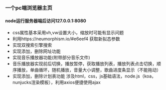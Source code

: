 ### 一个pc端浏览器主页
#### node运行服务器端后访问127.0.0.1:8080
- css属性基本采用vh,vw设置大小，缩放时可能有显示问题
- 利用https://neumorphism.io/#e6eef4 获取新拟态参数
- 实现双搜索引擎搜索
- 实现添加，删除网址功能
- 实现音乐播放器功能(附带部分音乐文件)
- 音乐播放器实现前后切换，播放暂停，获取播放列表，播放列表点击切换，顺序播放，单曲循环，随机播放，音量大小调整，歌曲进度条显示（不能拖动）
- 实现添加，删除计划表功能
涉及html，css，js基础语法，node.js（koa，nunjucks渲染模板），利用axios便捷使用ajax
